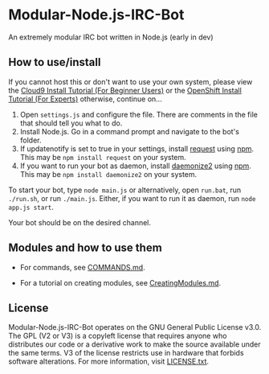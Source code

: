 # Modular-Node.js-IRC-Bot

An extremely modular IRC bot written in Node.js (early in dev)

## How to use/install

If you cannot host this or don't want to use your own system, please view the [Cloud9 Install Tutorial (For Beginner Users)](https://github.com/LifeMushroom/Modular-Node.js-IRC-Bot/blob/master/Docs/Cloud9.md) or the [OpenShift Install Tutorial (For Experts)](https://github.com/LifeMushroom/Modular-Node.js-IRC-Bot/blob/master/Docs/OpenShift.md) otherwise, continue on...

1. Open ```settings.js``` and configure the file. There are comments in the file that should tell you what to do.
2. Install Node.js. Go in a command prompt and navigate to the bot's folder.
3. If updatenotify is set to true in your settings, install [request](https://www.npmjs.com/package/request) using [npm](https://www.npmjs.com/). This may be ```npm install request``` on your system.
4. If you want to run your bot as daemon, install [daemonize2](https://www.npmjs.com/package/daemonize2) using [npm](https://www.npmjs.com/). This may be ```npm install daemonize2``` on your system.

To start your bot, type ```node main.js``` or alternatively, open ```run.bat```, run ```./run.sh```, or run ```./main.js```. Either, if you want to run it as daemon, run ```node app.js start```.

Your bot should be on the desired channel.

## Modules and how to use them
- For commands, see [COMMANDS.md](https://github.com/LifeMushroom/Modular-Node.js-IRC-Bot/blob/master/Docs/COMMANDS.md).

- For a tutorial on creating modules, see [CreatingModules.md](https://github.com/LifeMushroom/Modular-Node.js-IRC-Bot/blob/master/Docs/CreatingModules.md).

## License

Modular-Node.js-IRC-Bot operates on the GNU General Public License v3.0. The GPL (V2 or V3) is a copyleft license that requires anyone who distributes our code or a derivative work to make the source available under the same terms. V3 of the license restricts use in hardware that forbids software alterations.
For more information, visit [LICENSE.txt](https://github.com/LifeMushroom/Modular-Node.js-IRC-Bot/blob/master/LICENSE.txt).
